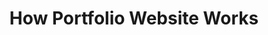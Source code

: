 ---
title: "How Portfolio Website Works"
description: ""
pubDate: "July 28 2025"
heroImage: "/src/assets/shuang.jpg"
---